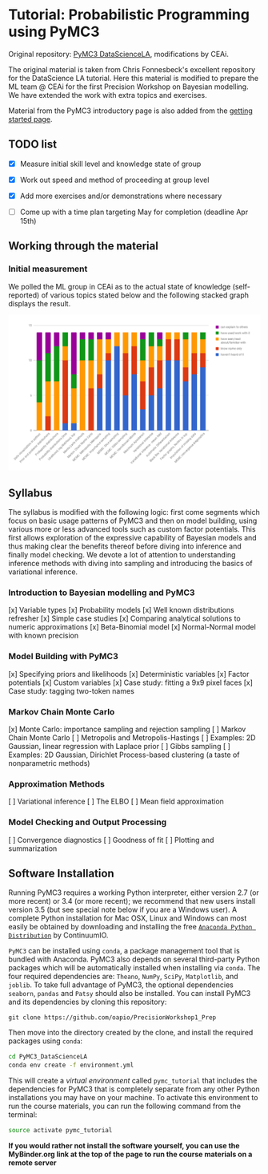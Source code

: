 # Tutorial: Probabilistic Programming using PyMC3 

Original repository: [PyMC3 DataScienceLA](https://github.com/fonnesbeck/PyMC3_DataScienceLA), modifications by CEAi.

The original material is taken from Chris Fonnesbeck's excellent repository for the DataScience LA tutorial.  Here this material is modified to prepare the ML team @ CEAi for the first Precision Workshop on Bayesian modelling.  We have extended the work with extra topics and exercises.

Material from the PyMC3 introductory page is also added from the [getting started page](https://github.com/pymc-devs/pymc3/blob/master/docs/source/notebooks/getting_started.ipynb).

## TODO list

- [x] Measure initial skill level and knowledge state of group
- [x] Work out speed and method of proceeding at group level
- [x] Add more exercises and/or demonstrations where necessary
- [ ] Come up with a time plan targeting May for completion (deadline Apr 15th)


## Working through the material

### Initial measurement
We polled the ML group in CEAi as to the actual state of knowledge (self-reported) of various topics stated below and the following stacked graph displays the result.

![Initial group level of knowledge](initial_group_level.png)

## Syllabus

The syllabus is modified with the following logic: first come segments which focus on basic usage patterns of PyMC3 and then on model building, using various more or less advanced tools such as custom factor potentials.  This first allows exploration of the expressive capability of Bayesian models and thus making clear the benefits thereof before diving into inference and finally model checking.  We devote a lot of attention to understanding inference methods with diving into sampling and introducing the basics of variational inference.


### Introduction to Bayesian modelling and PyMC3

[x] Variable types
[x] Probability models
[x] Well known distributions refresher
[x] Simple case studies
[x] Comparing analytical solutions to numeric approximations
  [x] Beta-Binomial model
  [x] Normal-Normal model with known precision

### Model Building with PyMC3

[x] Specifying priors and likelihoods
[x] Deterministic variables
[x] Factor potentials
[x] Custom variables
[x] Case study: fitting a 9x9 pixel faces
[x] Case study: tagging two-token names

### Markov Chain Monte Carlo

[x] Monte Carlo: importance sampling and rejection sampling
[ ] Markov Chain Monte Carlo
[ ] Metropolis and Metropolis-Hastings
  [ ] Examples: 2D Gaussian, linear regression with Laplace prior
[ ] Gibbs sampling
  [ ] Examples: 2D Gaussian, Dirichlet Process-based clustering (a taste of nonparametric methods)

### Approximation Methods

[ ] Variational inference
[ ] The ELBO
[ ] Mean field approximation

### Model Checking and Output Processing

[ ] Convergence diagnostics
[ ] Goodness of fit
[ ] Plotting and summarization

## Software Installation

Running PyMC3 requires a working Python interpreter, either version 2.7 (or more recent) or 3.4 (or more recent); we recommend that new users install version 3.5 (but see special note below if you are a Windows user). A complete Python installation for Mac OSX, Linux and Windows can most easily be obtained by downloading and installing the free [`Anaconda Python Distribution`](https://www.continuum.io/downloads) by ContinuumIO. 

`PyMC3` can be installed using `conda`, a package management tool that is bundled with Anaconda. PyMC3 also depends on several third-party Python packages which will be automatically installed when installing via `conda`. The four required dependencies are: `Theano`, `NumPy`, `SciPy`, `Matplotlib`, and `joblib`. To take full advantage of PyMC3, the optional dependencies `seaborn`, `pandas` and `Patsy` should also be installed. You can install PyMC3 and its dependencies by cloning this repository:

```
git clone https://github.com/oapio/PrecisionWorkshop1_Prep
```

Then move into the directory created by the clone, and install the required packages using `conda`:

```bash
cd PyMC3_DataScienceLA
conda env create -f environment.yml
```

This will create a *virtual environment* called `pymc_tutorial` that includes the dependencies for PyMC3 that is completely separate from any other Python installations you may have on your machine. To activate this environment to run the course materials, you can run the following command from the terminal:

```bash
source activate pymc_tutorial
```

**If you would rather not install the software yourself, you can use the MyBinder.org link at the top of the page to run the course materials on a remote server**

